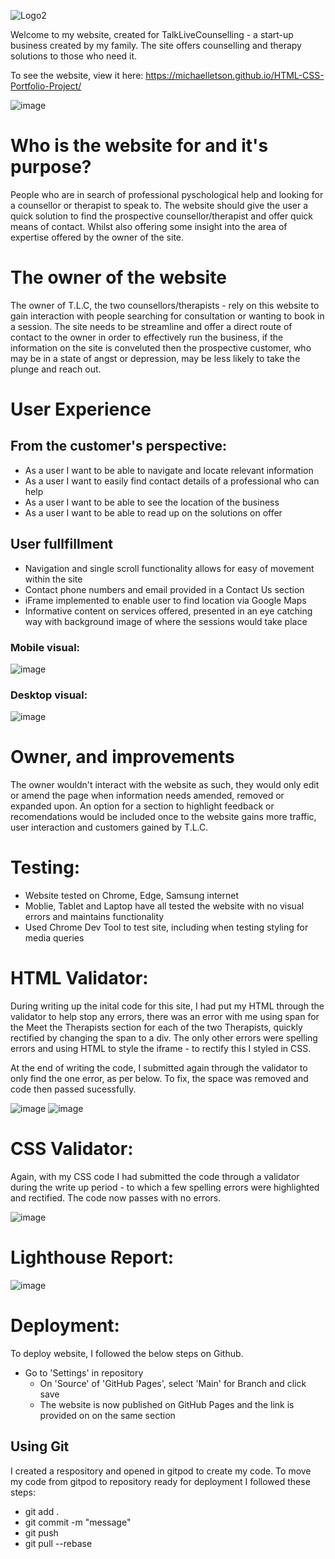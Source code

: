 ![Logo2](https://user-images.githubusercontent.com/93741957/147664655-e3b6b478-7146-42b3-a4fb-b8b3feb1c57d.png)

Welcome to my website, created for TalkLiveCounselling - a start-up business created by my family. 
The site offers counselling and therapy solutions to those who need it.

To see the website, view it here: https://michaelletson.github.io/HTML-CSS-Portfolio-Project/ 

![image](https://user-images.githubusercontent.com/93741957/147678956-a1805889-af32-4b96-80b6-792f66e59244.png)

# Who is the website for and it's purpose? 

People who are in search of professional pyschological help and looking for a counsellor or therapist to speak to. The website should give the user a quick solution to find the prospective counsellor/therapist and offer quick means of contact. Whilst also offering some insight into the area of expertise offered by the owner of the site. 

# The owner of the website

The owner of T.L.C, the two counsellors/therapists - rely on this website to gain interaction with people searching for consultation or wanting to book in a session. The site needs to be streamline and offer a direct route of contact to the owner in order to effectively run the business, if the information on the site is conveluted then the prospective customer, who may be in a state of angst or depression, may be less likely to take the plunge and reach out.

# User Experience

## From the customer's perspective:

  - As a user I want to be able to navigate and locate relevant information
  - As a user I want to easily find contact details of a professional who can help
  - As a user I want to be able to see the location of the business
  - As a user I want to be able to read up on the solutions on offer


## User fullfillment

  - Navigation and single scroll functionality allows for easy of movement within the site
  - Contact phone numbers and email provided in a Contact Us section
  - iFrame implemented to enable user to find location via Google Maps
  - Informative content on services offered, presented in an eye catching way with background image of where the sessions would take place

### Mobile visual:

![image](https://user-images.githubusercontent.com/93741957/147694048-8c1be9ca-fdf2-497a-a937-0430e83489cb.png)

### Desktop visual: 

![image](https://user-images.githubusercontent.com/93741957/147694158-ce3786b8-d914-4353-bb1b-41b2e8e03ea1.png)

# Owner, and improvements
The owner wouldn't interact with the website as such, they would only edit or amend the page when information needs amended, removed or expanded upon. 
An option for a section to highlight feedback or recomendations would be included once to the website gains more traffic, user interaction and customers gained by T.L.C.

# Testing:

  - Website tested on Chrome, Edge, Samsung internet
  - Moblie, Tablet and Laptop have all tested the website with no visual errors and maintains functionality
  - Used Chrome Dev Tool to test site, including when testing styling for media queries

# HTML Validator:

During writing up the inital code for this site, I had put my HTML through the validator to help stop any errors, there was an error with me using span for the Meet the Therapists section for each of the two Therapists, quickly rectified by changing the span to a div. The only other errors were spelling errors and using HTML to style the iframe - to rectify this I styled in CSS. 
  
 At the end of writing the code, I submitted again through the validator to only find the one error, as per below. To fix, the space was removed and code then passed sucessfully.

![image](https://user-images.githubusercontent.com/93741957/147665078-bb7128b2-8005-447c-8cbb-9f40a564837c.png)
![image](https://user-images.githubusercontent.com/93741957/147665848-4c099c60-82a5-4bf9-bb67-e697e3678060.png)

# CSS Validator:
  
Again, with my CSS code I had submitted the code through a validator during the write up period - to which a few spelling errors were highlighted and rectified. The code now passes with no errors. 

![image](https://user-images.githubusercontent.com/93741957/147666040-f4669d88-30ba-47b8-932d-40304f57cf36.png)

# Lighthouse Report:

![image](https://user-images.githubusercontent.com/93741957/147678419-20ade7b9-4c34-4770-b4c6-3a03d2e88e77.png)

# Deployment:

To deploy website, I followed the below steps on Github.

- Go to 'Settings' in repository
  - On 'Source' of 'GitHub Pages', select 'Main' for Branch and click save
  - The website is now published on GitHub Pages and the link is provided on on the same section

## Using Git

I created a respository and opened in gitpod to create my code. To move my code from gitpod to repository ready for deployment I followed these steps: 
 - git add .
 - git commit -m "message"
 - git push
 - git pull --rebase
